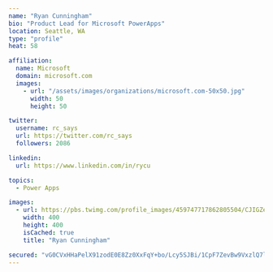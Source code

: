```yaml
---
name: "Ryan Cunningham"
bio: "Product Lead for Microsoft PowerApps"
location: Seattle, WA
type: "profile"
heat: 58

affiliation:
  name: Microsoft
  domain: microsoft.com
  images:
    - url: "/assets/images/organizations/microsoft.com-50x50.jpg"
      width: 50
      height: 50

twitter:
  username: rc_says
  url: https://twitter.com/rc_says
  followers: 2086

linkedin:
  url: https://www.linkedin.com/in/rycu

topics:
  - Power Apps

images:
  - url: https://pbs.twimg.com/profile_images/459747717862805504/CJIGZejd_400x400.png
    width: 400
    height: 400
    isCached: true
    title: "Ryan Cunningham"

secured: "vG0CVxHHaPelX91zodE0E8Zz0XxFqY+bo/Lcy5SJBi/1CpF7ZevBw9VxzlQ7lnXo9f7k5Zj2gqJC6eVV45uBTpanUEwCqyjYcBg1CCHBNcIjG6BZhHmNZsn/kfHQ15YpgGpqtqQJ5MmBM0leNCVdLCHLfDxS4LtkFm1jtfEe9xXtk3Z/xgM46Q9SuueUfI8MOvo8kieyeSs1EvmZs91+TA/pO6ztnAdkAaN5vOSJSm6WN7GKxznemFTtNV0DRbpxut8L4BHWyq0zk3iyJOF/prQjYKtszP80eT5wZ31WLLL/4bsVsect0Sy2UWYFZWu56Bpr0G44WG3z8BU9xiVnAqa2Qd1T/nigFGdFTL9BLwv05ira9MH0+CFjy8oOljEOphVDazJ7x7hmXSeb/hIwLNF1kaIInf7+gUOZtt01Q40=;nE5Rwx9iyH/esWYu1VLkfw=="
---
```


